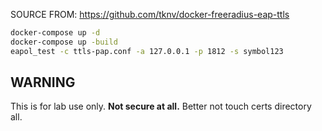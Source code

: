 SOURCE FROM: https://github.com/tknv/docker-freeradius-eap-ttls

```bash
docker-compose up -d
docker-compose up -build
eapol_test -c ttls-pap.conf -a 127.0.0.1 -p 1812 -s symbol123
```
## WARNING

This is for lab use only. **Not secure at all.**
Better not touch certs directory all.
